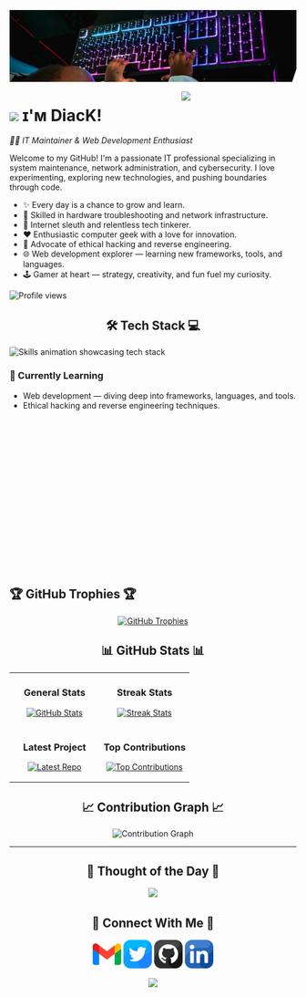 <!--Banner-->
![GUNNERSx Banner Image](./banner.jpeg)

<!--Night Owl image-->
<div>
  <img align="right" width="40%" src="https://owlbertsio-resized.s3.amazonaws.com/Popper.psd.full.png">
</div>

<!--Header Name-->
# <img src="https://emojis.slackmojis.com/emojis/images/1531849430/4246/blob-sunglasses.gif?1531849430" width="30"/> ɪ'ᴍ DiacK!  
*👨‍💻 IT Maintainer & Web Development Enthusiast*

<!--Start Intro-->
<p align="left">
Welcome to my GitHub! I'm a passionate IT professional specializing in system maintenance, network administration, and cybersecurity. I love experimenting, exploring new technologies, and pushing boundaries through code.
</p>

- ✨ Every day is a chance to grow and learn.
- 🧰 Skilled in hardware troubleshooting and network infrastructure.
- 🧠 Internet sleuth and relentless tech tinkerer.
- ❤ Enthusiastic computer geek with a love for innovation.
- 🔐 Advocate of ethical hacking and reverse engineering.
- 🌐 Web development explorer — learning new frameworks, tools, and languages.
- 🕹 Gamer at heart — strategy, creativity, and fun fuel my curiosity.

<!--End Intro-->

<!--Profile Count Badge-->
<p align="left">
  <img src="https://komarev.com/ghpvc/?username=GUNNERSX&label=Profile%20views&color=770677&style=for-the-badge&logo=star" alt="Profile views" />
</p>

<!--Languages and Tools Section-->
<h2 align="center">🛠️ Tech Stack 💻</h2> 
<picture>
  <source media="(prefers-color-scheme: dark)" srcset="./Skills_Animation_Dark.gif">
  <source media="(prefers-color-scheme: light)" srcset="./Skills_Animation_White.gif">
  <img align="left" alt="Skills animation showcasing tech stack" src="./Skills_Animation_White.gif">
</picture>
<br />

<h3 align="left">📘 Currently Learning</h3>
<ul align="left">
  <li>Web development — diving deep into frameworks, languages, and tools.</li>
  <li>Ethical hacking and reverse engineering techniques.</li>
</ul>

<br /><br /><br /><br /><br /><br /><br /><br /><br /><br />
---
<!--Trophies Section-->   
<h2 align="left">🏆 GitHub Trophies 🏆</h2>
<p align="center">
  <a href="https://github.com/GUNNERSx">
    <picture>
      <source media="(prefers-color-scheme: dark)" srcset="https://github-profile-trophy.vercel.app/?username=GUNNERSx&no-bg=true&row=2&column=6&margin-w=20&margin-h=20&theme=monokai">
      <source media="(prefers-color-scheme: light)" srcset="https://github-profile-trophy.vercel.app/?username=GUNNERSx&no-bg=true&row=2&column=6&margin-w=20&margin-h=20">
      <img alt="GitHub Trophies" src="https://github-profile-trophy.vercel.app/?username=GUNNERSx&no-bg=true&no-frame=true&row=2&column=6&margin-w=20&margin-h=20">
    </picture>
  </a>
</p>
<!--Github stats Table--> 
<h2 align="center">📊 GitHub Stats 📊</h2>

<table width="100%">
  <tr>
    <td width="50%">
      <h3 align="center"><strong>General Stats</strong></h3>
      <p align="center">
        <a href="https://github.com/GUNNERSx">
          <img src="https://github-readme-stats.vercel.app/api?username=GUNNERSx&count_private=true&show_icons=true&theme=nightowl&bg_color=0,000000,441350&title_color=c56a90&text_color=ffffff&rank_icon=github&hide=prs,issues,contribs&show=reviews,prs_merged,prs_merged_percentage" alt="GitHub Stats" />
        </a>
      </p>
    </td>
    <td width="50%">
      <h3 align="center"><strong>Streak Stats</strong></h3>
      <p align="center">
        <a href="https://github.com/GUNNERSx">
          <img src="https://streak-stats.demolab.com?user=GUNNERSx&theme=nightowl&background=0,000000,441350&fire=ffeb95&ring=ffeb95&sideNums=ffffff&sideLabels=ffffff&dates=c56a90&currStreakNum=ffffff" alt="Streak Stats" />
        </a>
      </p>
    </td>
  </tr>
  <tr>
    <td width="50%">
      <h3 align="center"><strong>Latest Project</strong></h3>
      <p align="center">
        <a href="https://github.com/GUNNERSx/storyblok-mcp-server">
          <img width="470" src="https://github-readme-stats.vercel.app/api/pin/?username=GUNNERSx&repo=storyblok-mcp-server&theme=nightowl&show_owner=true&bg_color=0,000000,441350&title_color=c56a90&text_color=ffffff" alt="Latest Repo" />
        </a>
      </p>
    </td>
    <td width="50%">
      <h3 align="center"><strong>Top Contributions</strong></h3>
      <p align="center">
        <a href="https://github.com/GUNNERSx">
          <img src="https://github-contributor-stats.vercel.app/api?username=GUNNERSx&limit=2&theme=nightowl&show_owner=true&combine_all_yearly_contributions=false&bg_color=0,000000,441350&title_color=c56a90&text_color=ffffff" alt="Top Contributions" />
        </a>
      </p>
    </td>
  </tr>
</table>

<!--Contribution Graph-->
<h2 align="center">📈 Contribution Graph 📈</h2>
<div align="center">
  <img src="https://github-readme-activity-graph.vercel.app/graph?username=GUNNERSx&bg_color=220a28&color=ffffff&line=c56a90&point=ffeb95&area=false&hide_border=false" alt="Contribution Graph">
</div>

---

<!--Dynamic Quote card updates everyday at 12 PM--> 
<h2 align="center">🌟 Thought of the Day 🌟</h2>
<p align="center">
  <img src="https://readme-daily-quotes.vercel.app/api?author=Paulo%20Coelho&quote=Sometimes%20you%20have%20to%20travel%20a%20long%20way%20to%20find%20what%20is%20near.&theme=dark&bg_color=220a28&author_color=ffeb95&accent_color=c56a90">
</p>

<!--Contact Section--> 
<h2 align="center">🤝 Connect With Me 🤝</h2>
<div align="center">
  <a href="mailto:dembadiack3@gmail.com"><img src="./gmail.png" width=50 height=50 /></a>
  <a href="https://x.com/ddiack_"><img src="./twitter.png" width=50 height=50 /></a>
  <a href="https://www.github.com/GUNNERSx"><img src="./github.png" width=50 height=50 /></a>
  <a href="https://www.linkedin.com/in/dembadiack3/"><img src="./linkedin.png" width=50 height=50 /></a>
</div>

<!--Footer--> 
<p align="center">
  <img src="https://capsule-render.vercel.app/api?type=waving&color=gradient&height=65&section=footer"/>
</p>
